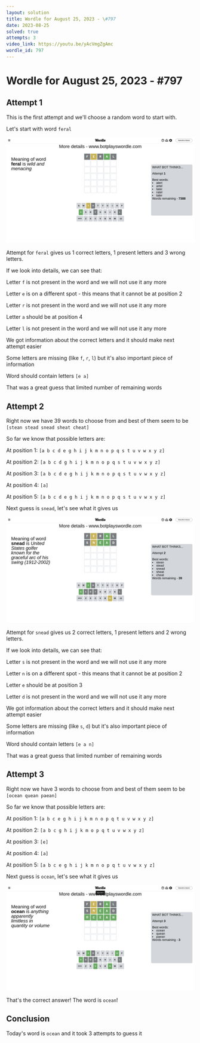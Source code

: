 ```yaml
---
layout: solution
title: Wordle for August 25, 2023 - \#797
date: 2023-08-25
solved: true
attempts: 3
video_link: https://youtu.be/yAcVmgZgAmc
wordle_id: 797
---
```


# Wordle for August 25, 2023 - \#797

## Attempt 1

This is the first attempt and we'll choose a random word to start with.

Let's start with word `feral`

![Attempt 1](2023-08-25/attempt-1.png)

Attempt for `feral` gives us 1 correct letters, 1 present letters and 3 wrong letters.

If we look into details, we can see that:

Letter `f` is not present in the word and we will not use it any more

Letter `e` is on a different spot - this means that it cannot be at position 2

Letter `r` is not present in the word and we will not use it any more

Letter `a` should be at position 4

Letter `l` is not present in the word and we will not use it any more

We got information about the correct letters and it should make next attempt easier

Some letters are missing (like `f`, `r`, `l`) but it's also important piece of information

Word should contain letters `[e a]`

That was a great guess that limited number of remaining words



## Attempt 2

Right now we have 39 words to choose from and best of them seem to be `[stean stead snead sheat cheat]`

So far we know that possible letters are:

At position 1: `[a b c d e g h i j k m n o p q s t u v w x y z]`

At position 2: `[a b c d g h i j k m n o p q s t u v w x y z]`

At position 3: `[a b c d e g h i j k m n o p q s t u v w x y z]`

At position 4: `[a]`

At position 5: `[a b c d e g h i j k m n o p q s t u v w x y z]`

Next guess is `snead`, let's see what it gives us

![Attempt 2](2023-08-25/attempt-2.png)

Attempt for `snead` gives us 2 correct letters, 1 present letters and 2 wrong letters.

If we look into details, we can see that:

Letter `s` is not present in the word and we will not use it any more

Letter `n` is on a different spot - this means that it cannot be at position 2

Letter `e` should be at position 3

Letter `d` is not present in the word and we will not use it any more

We got information about the correct letters and it should make next attempt easier

Some letters are missing (like `s`, `d`) but it's also important piece of information

Word should contain letters `[e a n]`

That was a great guess that limited number of remaining words



## Attempt 3

Right now we have 3 words to choose from and best of them seem to be `[ocean quean paean]`

So far we know that possible letters are:

At position 1: `[a b c e g h i j k m n o p q t u v w x y z]`

At position 2: `[a b c g h i j k m o p q t u v w x y z]`

At position 3: `[e]`

At position 4: `[a]`

At position 5: `[a b c e g h i j k m n o p q t u v w x y z]`

Next guess is `ocean`, let's see what it gives us

![Attempt 3](2023-08-25/attempt-3.png)

That's the correct answer! The word is `ocean`!

## Conclusion

Today's word is `ocean` and it took 3 attempts to guess it

